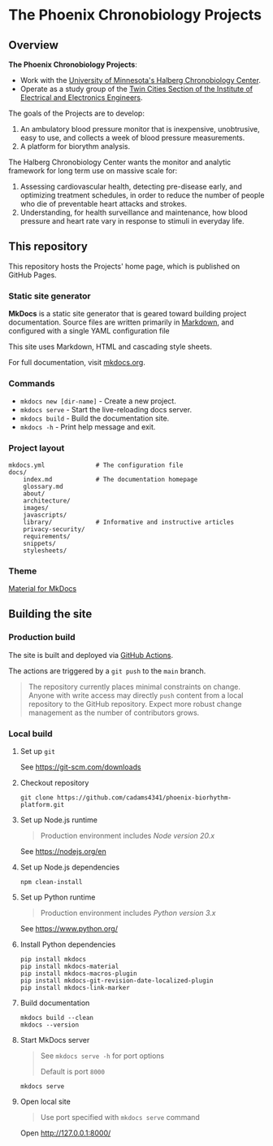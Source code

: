 # The Phoenix Chronobiology Projects

## Overview

**The Phoenix Chronobiology Projects**:

* Work with the [University of Minnesota's Halberg Chronobiology Center](https://halbergchronobiologycenter.umn.edu).
* Operate as a study group of the [Twin Cities Section of the Institute of Electrical and Electronics Engineers](http://www.tc-ieee.org).

The goals of the Projects are to develop:

1. An ambulatory blood pressure monitor that is inexpensive, unobtrusive, easy to use, and collects a week of blood pressure measurements.
1. A platform for biorythm analysis.

The Halberg Chronobiology Center wants the monitor and analytic framework for long term use on massive scale for:

1. Assessing cardiovascular health, detecting pre-disease early, and optimizing treatment schedules, in order to reduce the number of people who die of preventable heart attacks and strokes.
1. Understanding, for health surveillance and maintenance, how blood pressure and heart rate vary in response to stimuli in everyday life.

## This repository

This repository hosts the Projects' home page, which is published on GitHub Pages.

### Static site generator

**MkDocs** is a static site generator that is geared toward building project documentation. Source files are written primarily in [Markdown](https://www.markdownguide.org), and configured with a single YAML configuration file

This site uses Markdown, HTML and cascading style sheets.

For full documentation, visit [mkdocs.org](https://www.mkdocs.org).

### Commands

* `mkdocs new [dir-name]` - Create a new project.
* `mkdocs serve` - Start the live-reloading docs server.
* `mkdocs build` - Build the documentation site.
* `mkdocs -h` - Print help message and exit.

### Project layout

```
mkdocs.yml              # The configuration file
docs/
    index.md            # The documentation homepage
    glossary.md
    about/
    architecture/
    images/
    javascripts/
    library/            # Informative and instructive articles
    privacy-security/
    requirements/
    snippets/
    stylesheets/
```

### Theme

[Material for MkDocs](https://squidfunk.github.io/mkdocs-material)

## Building the site

### Production build

The site is built and deployed via [GitHub Actions](https://docs.github.com/en/actions).

The actions are triggered by a `git push` to the `main` branch.

> The repository currently places minimal constraints on change. Anyone with write access may directly `push` content from a local repository to the GitHub repository. Expect more robust change management as the number of contributors grows. 

### Local build

1. Set up `git`

    See <a href="https://git-scm.com/downloads" target="_blank">https://git-scm.com/downloads</a>

1. Checkout repository

    ```
    git clone https://github.com/cadams4341/phoenix-biorhythm-platform.git
    ```

1. Set up Node.js runtime

    > Production environment includes _Node version 20.x_

    See <a href="https://nodejs.org/en" target="_blank">https://nodejs.org/en</a>

1. Set up Node.js dependencies

    ```
    npm clean-install
    ```

1. Set up Python runtime

    > Production environment includes _Python version 3.x_

    See <a href="https://www.python.org/" target="_blank">https://www.python.org/</a>


1. Install Python dependencies

    ```
    pip install mkdocs
    pip install mkdocs-material
    pip install mkdocs-macros-plugin
    pip install mkdocs-git-revision-date-localized-plugin
    pip install mkdocs-link-marker
    ```

1. Build documentation

    ```
    mkdocs build --clean
    mkdocs --version
    ```

1. Start MkDocs server

    > See `mkdocs serve -h` for port options
    >
    > Default is port `8000`

    ```
    mkdocs serve
    ```

1. Open local site

    > Use port specified with `mkdocs serve` command

    Open <a href="http://127.0.0.1:8000/" target="_blank">http://127.0.0.1:8000/</a>

